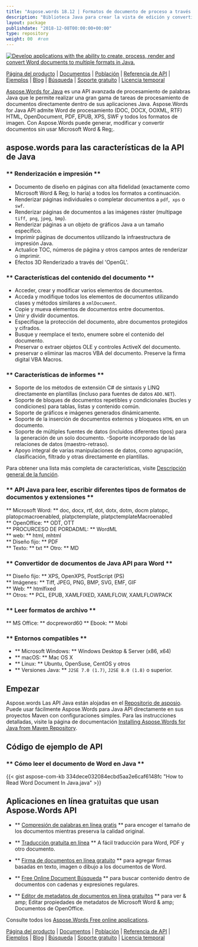 ```yaml
---
title: "Aspose.words 18.12 | Formatos de documento de proceso a través de Java API" 
description: "Biblioteca Java para crear la vista de edición y convertir los documentos de Word y OpenOffice. Funcione programáticamente con texto de documento, imágenes, formularios, tablas, XML, OLE y más." 
layout: package
publishdate: "2018-12-08T00:00:00+00:00"
type: repository
weight: 00	#rem
---
```

[![Develop applications with the ability to create, process, render and convert Word documents to multiple formats in Java.](../aspose_words-for-java-banner.png)](./)

[Página del producto](https://products.aspose.com/words/java) | [Documentos](https://docs.aspose.com/words/java/) | [Población](https://products.aspose.app/words/family) | [Referencia de API](https://apireference.aspose.com/words/java) | [Ejemplos](https://github.com/aspose-words/Aspose.Words-for-Java/tree/master/Ejemplos) | [Blog](https://blog.aspose.com/category/words/) | [Búsqueda](https://search.aspose.com/) | [Soporte gratuito](https://forum.aspose.com/c/words) | [Licencia temporal](https://purchase.aspose.com/temporary-license)

[Aspose.Words for Java](https://products.aspose.com/words/java) es una API avanzada de procesamiento de palabras Java que le permite realizar una gran gama de tareas de procesamiento de documentos directamente dentro de sus aplicaciones Java. Aspose.Words for Java API admite Word de procesamiento (DOC, DOCX, OOXML, RTF) HTML, OpenDocument, PDF, EPUB, XPS, SWF y todos los formatos de imagen. Con Aspose.Words puede generar, modificar y convertir documentos sin usar Microsoft Word & Reg;.

## aspose.words para las características de la API de Java

### ** Renderización e impresión **
- Documento de diseño en páginas con alta fidelidad (exactamente como Microsoft Word & Reg; lo haría) a todos los formatos a continuación.
- Renderizar páginas individuales o completar documentos a `pdf`,` xps` o `swf`.
- Renderizar páginas de documentos a las imágenes ráster (multipage `tiff`,` png`, `jpeg`,` bmp`).
- Renderizar páginas a un objeto de gráficos Java a un tamaño específico.
- Imprimir páginas de documentos utilizando la infraestructura de impresión Java.
- Actualice TOC, números de página y otros campos antes de renderizar o imprimir.
- Efectos 3D Renderizado a través del 'OpenGL'.

### ** Características del contenido del documento **
- Acceder, crear y modificar varios elementos de documentos.
- Acceda y modifique todos los elementos de documentos utilizando clases y métodos similares a `xmlDocument`.
- Copie y mueva elementos de documentos entre documentos.
- Unir y dividir documentos.
- Especifique la protección del documento, abre documentos protegidos y cifrados.
- Busque y reemplace el texto, enumere sobre el contenido del documento.
- Preservar o extraer objetos OLE y controles ActiveX del documento.
- preservar o eliminar las macros VBA del documento. Preserve la firma digital VBA Macros.

### ** Características de informes **
- Soporte de los métodos de extensión C# de sintaxis y LINQ directamente en plantillas (incluso para fuentes de datos `ADO.NET`).
- Soporte de bloques de documentos repetibles y condicionales (bucles y condiciones) para tablas, listas y contenido común.
- Soporte de gráficos e imágenes generados dinámicamente.
- Soporte de la inserción de documentos externos y bloqueos `HTML` en un documento.
- Soporte de múltiples fuentes de datos (incluidos diferentes tipos) para la generación de un solo documento.
-Soporte incorporado de las relaciones de datos (maestro-retraso).
- Apoyo integral de varias manipulaciones de datos, como agrupación, clasificación, filtrado y otras directamente en plantillas.

Para obtener una lista más completa de características, visite [Descripción general de la función](https://docs.aspose.com/words/java/feature-overview/).

### ** API Java para leer, escribir diferentes tipos de formatos de documentos y extensiones **
** Microsoft Word: ** doc, docx, rtf, dot, dotx, dotm, docm platopc, platopcmacroenabled, platpctemplate, platpctemplateMacroenabled \
** OpenOffice: ** ODT, OTT \
** PROCURCESO DE PORDADML: ** WordML \
** web: ** html, mhtml \
** Diseño fijo: ** PDF \
** Texto: ** txt
** Otro: ** MD

### ** Convertidor de documentos de Java API para Word **
** Diseño fijo: ** XPS, OpenXPS, PostScript (PS) \
** Imágenes: ** Tiff, JPEG, PNG, BMP, SVG, EMF, GIF \
** Web: ** htmlfixed \
** Otros: ** PCL, EPUB, XAMLFIXED, XAMLFLOW, XAMLFLOWPACK

### ** Leer formatos de archivo **
** MS Office: ** docpreword60
** Ebook: ** Mobi

### ** Entornos compatibles **
- ** Microsoft Windows: ** Windows Desktop & Server (x86, x64)
- ** macOS: ** Mac OS X
- ** Linux: ** Ubuntu, OpenSuse, CentOS y otros
- ** Versiones Java: ** `J2SE 7.0 (1.7)`, `J2SE 8.0 (1.8)` o superior.

## Empezar

Aspose.words Las API Java están alojadas en el [Repositorio de asposio](https://repository.aspose.com/words/). Puede usar fácilmente Aspose.Words para Java API directamente en sus proyectos Maven con configuraciones simples. Para las instrucciones detalladas, visite la página de documentación [Installing Aspose.Words for Java from Maven Repository](https://docs.aspose.com/words/java/installation/).

## Código de ejemplo de API

### ** Cómo leer el documento de Word en Java **
{{< gist  aspose-com-kb 334dece032084ecbd5aa2e6caf6148fc "How to Read Word Document In Java.java" >}}

## Aplicaciones en línea gratuitas que usan Aspose.Words API

- ** [Compresión de palabras en línea gratis](https://products.aspose.app/words/compress) ** para encoger el tamaño de los documentos mientras preserva la calidad original.

- ** [Traducción gratuita en línea](https://products.aspose.app/words/translator) ** A fácil traducción para Word, PDF y otro documento.

- ** [Firma de documentos en línea gratuito](https://products.aspose.app/words/signature) ** para agregar firmas basadas en texto, imagen o dibujo a los documentos de Word.

- ** [Free Online Document Búsqueda](https://products.aspose.app/words/search) ** para buscar contenido dentro de documentos con cadenas y expresiones regulares.

- ** [Editor de metadatos de documentos en línea gratuitos](https://products.aspose.app/words/metadata) ** para ver & amp; Editar propiedades de metadatos de Microsoft Word & amp; Documentos de OpenOffice.

Consulte todos los [Aspose.Words Free online applications](https://products.aspose.app/words/family).

[Página del producto](https://products.aspose.com/words/java) | [Documentos](https://docs.aspose.com/words/java/) | [Población](https://products.aspose.app/words/family) | [Referencia de API](https://apireference.aspose.com/words/java) | [Ejemplos](https://github.com/aspose-words/Aspose.Words-for-Java/tree/master/Ejemplos) | [Blog](https://blog.aspose.com/category/words/) | [Búsqueda](https://search.aspose.com/) | [Soporte gratuito](https://forum.aspose.com/c/words) | [Licencia temporal](https://purchase.aspose.com/temporary-license)
